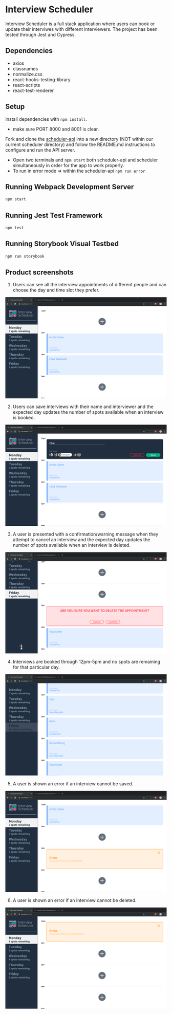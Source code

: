# Interview Scheduler
Interview Scheduler is a full stack application where users can book or update their interviwes with different interviewers. 
The project has been tested through Jest and Cypress.

## Dependencies
- axios
- classnames
- normalize.css
- react-hooks-testing-library
- react-scripts
- react-test-renderer

## Setup

Install dependencies with `npm install`.
 * make sure PORT 8000 and 8001 is clear.

Fork and clone the [scheduler-api](https://github.com/lighthouse-labs/scheduler-api) into a new directory 
(NOT within our current scheduler directory) and follow the README.md instructions to configure and run the API server. 
  * Open two terminals and `npm start` both scheduler-api and scheduler simultaneously in order for the app to work properly.
  * To run in error mode => within the scheduler-api `npm run error`


## Running Webpack Development Server

```sh
npm start
```

## Running Jest Test Framework

```sh
npm test
```

## Running Storybook Visual Testbed

```sh
npm run storybook
```

## Product screenshots
1. Users can see all the interview appointments of different people and can choose the day and time slot they prefer.

![initialPage](https://github.com/ChaiUrs/scheduler/blob/master/screenshots/1.%20all_schedules.png)

2. Users can save interviews with their name and interviewer and the expected day updates the number of spots available when an interview is booked.

![bookAppointment](https://github.com/ChaiUrs/scheduler/blob/master/screenshots/3.%20book_appointment.png)

3. A user is presented with a confirmation/warning message when they attempt to cancel an interview and the expected day updates the number of spots available when an interview is deleted.

![deleteInterview](https://github.com/ChaiUrs/scheduler/blob/master/screenshots/4.%20delete_appointment.png)

4. Interviews are booked through 12pm-5pm and no spots are remaining for that particular day.

![no spots remaining](https://github.com/ChaiUrs/scheduler/blob/master/screenshots/5.%20all_spots_booked.png)

5. A user is shown an error if an interview cannot be saved.

![errorSave](https://github.com/ChaiUrs/scheduler/blob/master/screenshots/6.error_save.png)

6. A user is shown an error if an interview cannot be deleted.

![errorDelete](https://github.com/ChaiUrs/scheduler/blob/master/screenshots/7.%20error_delete.png)
